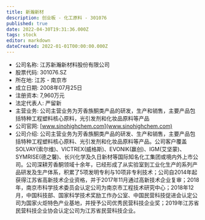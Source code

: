 ```yaml
---
title: 新瀚新材
description: 创业板 - 化工原料 - 301076
published: true
date: 2022-04-30T19:31:36.000Z
tags: stock
editor: markdown
dateCreated: 2022-01-01T00:00:00.000Z
---
```


- 公司名称: 江苏新瀚新材料股份有限公司
- 股票代码: 301076.SZ
- 所在地: 江苏 - 南京市
- 成立日期: 2008年07月25日
- 注册资本: 7,960万元
- 法定代表人: 严留新
- 主营业务: 公司主营业务为芳香族酮类产品的研发，生产和销售，主要产品包括特种工程塑料核心原料，光引发剂和化妆品原料等产品
- 公司官网: [www.sinohighchem.com](www.sinohighchem.com)
- 公司介绍: 公司主营业务为芳香族酮类产品的研发、生产和销售，主要产品包括特种工程塑料核心原料、光引发剂和化妆品原料等产品。公司客户覆盖SOLVAY(索尔维)、VICTREX(威格斯)、EVONIK(赢创)、IGM(艾坚蒙)、SYMRISE(德之馨)、长兴化学及久日新材等国际知名化工集团或境内外上市公司。公司深耕芳香酮领域十余年，已经形成了从实验室到工业化生产的系列产品研发及生产体系，积累了5项发明专利与10项非专利技术；公司自2014年起获得江苏省高新技术企业资格，并于2017年11月通过高新技术企业复审；2018年，南京市科学技术委员会认定公司为南京市工程技术研究中心；2018年12月，中国科技部、国家科学技术奖励工作办公室、中国民营科技促进会认定公司为国家火炬特色产业基地，并授予公司优秀民营科技企业奖；2019年江苏省民营科技企业协会认定公司为江苏省民营科技企业。


